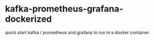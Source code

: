 # kafka-prometheus-grafana-dockerized
quick start kafka / prometheus and grafana to run in a docker container
